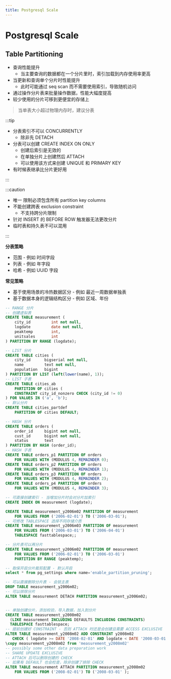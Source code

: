 ```yaml
---
title: Postgresql Scale
---
```


# Postgresql Scale

## Table Partitioning
- 查询性能提升
  - 当主要查询的数据都在一个分片里时，索引加载到内存使用率更高
- 当更新和查询单个分片时性能提升
  - 此时可能通过 seq scan 而不需要使用索引，导致随机访问
- 通过操作分片表来批量操作数据，性能大幅度提高
- 较少使用的分片可移到更便宜的存储上

> 当单表大小超过物理内存时，建议分表

:::tip

- 分表索引不可以 CONCURRENTLY
  - 除非先 DETACH
- 分表可以创建 CREATE INDEX ON ONLY
  - 创建后索引是无效的
  - 在单独分片上创建然后 ATTACH
  - 可以使用该方式来创建 UNIQUE 和 PRIMARY KEY
- 有时候表继承比分片更好用

:::

:::caution

- 唯一 限制必须包含所有 partition key columns
- 不能创建跨表 exclusion constraint
  - 不支持跨分片限制
- 针对 INSERT 的 BEFORE ROW 触发器无法更改分片
- 临时表和持久表不可以混用

:::



**分表策略**

- 范围 - 例如 时间字段
- 列表 - 例如 年字段
- 哈希 - 例如 UUID 字段

**常见策略**

- 基于使用场景的冷热数据区分 - 例如 最近一周数据单独表
- 基于数据本身的逻辑结构区分 - 例如 区域、年份

```sql
-- RANGE 分片
-- 创建虚拟表
CREATE TABLE measurement (
    city_id         int not null,
    logdate         date not null,
    peaktemp        int,
    unitsales       int
) PARTITION BY RANGE (logdate);

-- LIST 分片
CREATE TABLE cities (
    city_id      bigserial not null,
    name         text not null,
    population   bigint
) PARTITION BY LIST (left(lower(name), 1));
-- LIST 子表
CREATE TABLE cities_ab
    PARTITION OF cities (
    CONSTRAINT city_id_nonzero CHECK (city_id != 0)
) FOR VALUES IN ('a', 'b');
-- 默认分片
CREATE TABLE cities_partdef
    PARTITION OF cities DEFAULT;

-- HASH 分片
CREATE TABLE orders (
    order_id     bigint not null,
    cust_id      bigint not null,
    status       text
) PARTITION BY HASH (order_id);
-- HASH 子表
CREATE TABLE orders_p1 PARTITION OF orders
    FOR VALUES WITH (MODULUS 4, REMAINDER 0);
CREATE TABLE orders_p2 PARTITION OF orders
    FOR VALUES WITH (MODULUS 4, REMAINDER 1);
CREATE TABLE orders_p3 PARTITION OF orders
    FOR VALUES WITH (MODULUS 4, REMAINDER 2);
CREATE TABLE orders_p4 PARTITION OF orders
    FOR VALUES WITH (MODULUS 4, REMAINDER 3);

-- 可直接创建索引 - 当增加分片时会对分片加索引
CREATE INDEX ON measurement (logdate);

CREATE TABLE measurement_y2006m02 PARTITION OF measurement
    FOR VALUES FROM ('2006-02-01') TO ('2006-03-01');
-- 可修改 TABLESPACE 选择不同存储介质
CREATE TABLE measurement_y2006m03 PARTITION OF measurement
    FOR VALUES FROM ('2006-03-01') TO ('2006-04-01')
    TABLESPACE fasttablespace;;

-- 分片表可以再分片
CREATE TABLE measurement_y2006m02 PARTITION OF measurement
    FOR VALUES FROM ('2006-02-01') TO ('2006-03-01')
    PARTITION BY RANGE (peaktemp);

-- 取保开启分片裁剪配置 - 默认开启
select * from pg_settings where name='enable_partition_pruning';

-- 可以直接删除分片表 - 会锁主表
DROP TABLE measurement_y2006m02;
-- 可以排除分片
ALTER TABLE measurement DETACH PARTITION measurement_y2006m02;


-- 单独创建分片，添加校验，导入数据，加入到分片
CREATE TABLE measurement_y2008m02
  (LIKE measurement INCLUDING DEFAULTS INCLUDING CONSTRAINTS)
  TABLESPACE fasttablespace;
-- 提前创建好 CONSTRAINT - 否则 ATTACH 时还是会创建且需要 ACCESS EXCLUSIVE
ALTER TABLE measurement_y2008m02 ADD CONSTRAINT y2008m02
   CHECK ( logdate >= DATE '2008-02-01' AND logdate < DATE '2008-03-01' );
\copy measurement_y2008m02 from 'measurement_y2008m02'
-- possibly some other data preparation work
-- SHARE UPDATE EXCLUSIVE
-- ATTACH 后可以删除创建的 CHECK
-- 如果有 DEFAULT 也会检查，除非创建了排除 CHECK
ALTER TABLE measurement ATTACH PARTITION measurement_y2008m02
    FOR VALUES FROM ('2008-02-01') TO ('2008-03-01' );
```
